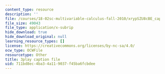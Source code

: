 ```yaml
---
content_type: resource
description: ''
file: /courses/18-02sc-multivariable-calculus-fall-2010/xrypSZU8cBE_captions.vtt
file_size: 49043
file_type: application/x-subrip
hide_download: true
hide_download_original: null
learning_resource_types: []
license: https://creativecommons.org/licenses/by-nc-sa/4.0/
ocw_type: OCWFile
resourcetype: Other
title: 3play caption file
uid: 711bd8ec-4ba3-4a11-9037-f45ba6fcbdee
---
```

